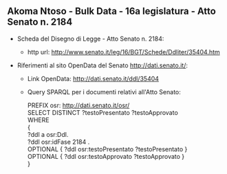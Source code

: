 ## Akoma Ntoso - Bulk Data - 16a legislatura - Atto Senato n. 2184 ##

* Scheda del Disegno di Legge - Atto Senato n. 2184:
	* http url: http://www.senato.it/leg/16/BGT/Schede/Ddliter/35404.htm

* Riferimenti al sito OpenData del Senato http://dati.senato.it/:
	* Link OpenData: http://dati.senato.it/ddl/35404
	* Query SPARQL per i documenti relativi all'Atto Senato:

        PREFIX osr: <http://dati.senato.it/osr/>  
		SELECT DISTINCT ?testoPresentato ?testoApprovato  
		WHERE  
		{  
		    ?ddl a osr:Ddl.  
		    ?ddl osr:idFase 2184 .  
		    OPTIONAL { ?ddl osr:testoPresentato ?testoPresentato }  
		    OPTIONAL { ?ddl osr:testoApprovato ?testoApprovato }  
		}
		
